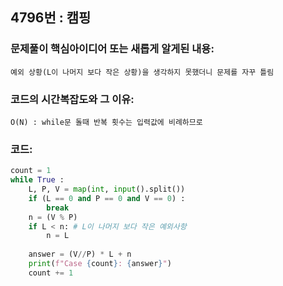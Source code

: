 ## 4796번 : 캠핑
### 문제풀이 핵심아이디어 또는 새롭게 알게된 내용: 
    예외 상황(L이 나머지 보다 작은 상황)을 생각하지 못했더니 문제를 자꾸 틀림
    
### 코드의 시간복잡도와 그 이유:
    O(N) : while문 돌때 반복 횟수는 입력값에 비례하므로


### 코드:
```python
count = 1
while True :
    L, P, V = map(int, input().split())
    if (L == 0 and P == 0 and V == 0) :
        break
    n = (V % P)
    if L < n: # L이 나머지 보다 작은 예외사항
        n = L
        
    answer = (V//P) * L + n
    print(f"Case {count}: {answer}")
    count += 1
```

